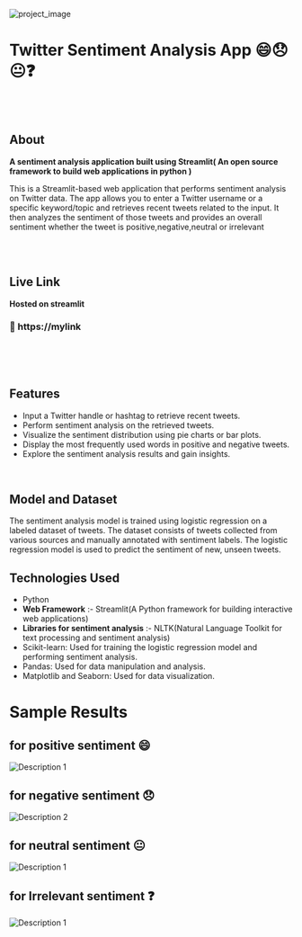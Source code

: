 ![project_image](https://miro.medium.com/max/1200/1*sDa7Oqnh-zRXPPewKZid4g.png)
<br>
# Twitter Sentiment Analysis App 😄😞😐❓
<br>
<br>

## About
**A sentiment analysis application built using Streamlit( An open source framework to build web applications in python )**

This is a Streamlit-based web application that performs sentiment analysis on Twitter data. The app allows you to enter a Twitter username or a specific keyword/topic and retrieves recent tweets related to the input. It then analyzes the sentiment of those tweets and provides an overall sentiment whether the tweet  is positive,negative,neutral or irrelevant

<br>
<br>

## Live Link
**Hosted on streamlit**

### 🔗 https://mylink
<br>
<br>


<br>

## Features

- Input a Twitter handle or hashtag to retrieve recent tweets.
- Perform sentiment analysis on the retrieved tweets.
- Visualize the sentiment distribution using pie charts or bar plots.
- Display the most frequently used words in positive and negative tweets.
- Explore the sentiment analysis results and gain insights.

<br>

## Model and Dataset
The sentiment analysis model is trained using logistic regression on a labeled dataset of tweets. The dataset consists of tweets collected from various sources and manually annotated with sentiment labels. The logistic regression model is used to predict the sentiment of new, unseen tweets.

## Technologies Used

- Python
- **Web Framework** :- Streamlit(A Python framework for building interactive web applications)
- **Libraries for sentiment analysis** :- NLTK(Natural Language Toolkit for text processing and sentiment analysis)
- Scikit-learn: Used for training the logistic regression model and performing sentiment analysis.
- Pandas: Used for data manipulation and analysis.
- Matplotlib and Seaborn: Used for data visualization.

# Sample Results

## for positive sentiment 😄

![Description 1](https://miro.medium.com/max/1200/1*sDa7Oqnh-zRXPPewKZid4g.png)

## for negative sentiment 😞

![Description 2](https://miro.medium.com/max/1200/1*sDa7Oqnh-zRXPPewKZid4g.png)

## for neutral sentiment 😐

![Description 1](https://miro.medium.com/max/1200/1*sDa7Oqnh-zRXPPewKZid4g.png)

## for Irrelevant sentiment ❓

![Description 1](https://miro.medium.com/max/1200/1*sDa7Oqnh-zRXPPewKZid4g.png)


